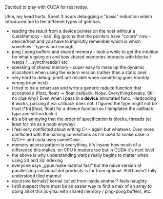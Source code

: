 Decided to play with CUDA for real today.

Uhm, my head hurts. Spent 3 hours debugging a "basic" reduction which introduced me to ten different types of gotchas.

- reading the result from a device pointer on the host without a cudaMemcpy - bad. Big gotcha that the pointers have "colors" now - device/host and you have to implicitly remember which is which somehow - type is not enough.
- ping / pong buffers and shared memory - took a while to get the intuition for what's going on and how shared memories interacts with blocks / warps / __syncthreads() etc
- speaking of shared memory - super easy to mess up the dynamic allocations when using the extern version (rather than a static one)
- very hard to debug: printf not reliable when something goes horribly wrong (read next)
- i tried to be a smart ass and write a generic reduce function that accepted a (float, float) -> float callback. Nope. Everything breaks. Still no clue why? Even when i pass in a __device__ annotated func. Hardcoding it works, passing it via callback does not. I figured the type might not be float (*fn)(float, float) for a device function so I templated the callback type and still no luck :/
- it’s a bit annoying that the order of specification is blocks, threads (at least for me as a noob anyway)
- i feel very conflicted about writing C++ again but whatever. Even more conflicted with the naming conventions as I'm used to snake case in C/C++ and cuda uses camelCase.
- memory access pattern is everything. it's insane how much of a difference this makes. on CPU it matters too but in CUDA it's next level
- the above is why understanding warps really begins to matter when using 2d and 3d indexing
- everyone says „gpus make matmul fast“ but the naive version of parallelizing individual dot products is far from optimal. Still haven’t fully understood tiled matmul
- recursive kernels? kernel called from inside another? feels naughty 
- i still suspect there must be an easier way to find a max of an array to doing all of this jiu-jitsu with shared memory / ping-pong buffers, etc.